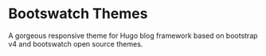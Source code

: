 # Bootswatch Themes

A gorgeous responsive theme for Hugo blog framework based on bootstrap v4 and bootswatch open source themes.
